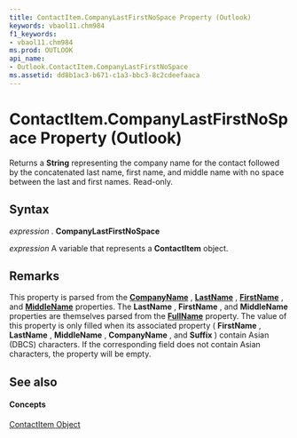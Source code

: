 ```yaml
---
title: ContactItem.CompanyLastFirstNoSpace Property (Outlook)
keywords: vbaol11.chm984
f1_keywords:
- vbaol11.chm984
ms.prod: OUTLOOK
api_name:
- Outlook.ContactItem.CompanyLastFirstNoSpace
ms.assetid: dd8b1ac3-b671-c1a3-bbc3-8c2cdeefaaca
---
```



# ContactItem.CompanyLastFirstNoSpace Property (Outlook)

Returns a  **String** representing the company name for the contact followed by the concatenated last name, first name, and middle name with no space between the last and first names. Read-only.


## Syntax

 _expression_ . **CompanyLastFirstNoSpace**

 _expression_ A variable that represents a **ContactItem** object.


## Remarks

This property is parsed from the  **[CompanyName](contactitem-companyname-property-outlook.md)** , **[LastName](contactitem-lastname-property-outlook.md)** , **[FirstName](contactitem-firstname-property-outlook.md)** , and **[MiddleName](contactitem-middlename-property-outlook.md)** properties. The **LastName** , **FirstName** , and **MiddleName** properties are themselves parsed from the **[FullName](contactitem-fullname-property-outlook.md)** property. The value of this property is only filled when its associated property ( **FirstName** , **LastName** , **MiddleName** , **CompanyName** , and **Suffix** ) contain Asian (DBCS) characters. If the corresponding field does not contain Asian characters, the property will be empty.


## See also


#### Concepts


[ContactItem Object](contactitem-object-outlook.md)

